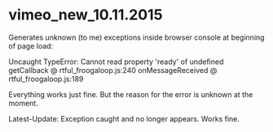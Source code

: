 # vimeo_new_10.11.2015

Generates unknown (to me) exceptions inside browser console at beginning of page load:

Uncaught TypeError: Cannot read property 'ready' of undefined
  getCallback @ rtful_froogaloop.js:240
  onMessageReceived @ rtful_froogaloop.js:189

Everything works just fine. But the reason for the error is unknown at the moment.

Latest-Update: Exception caught and no longer appears. Works fine.
